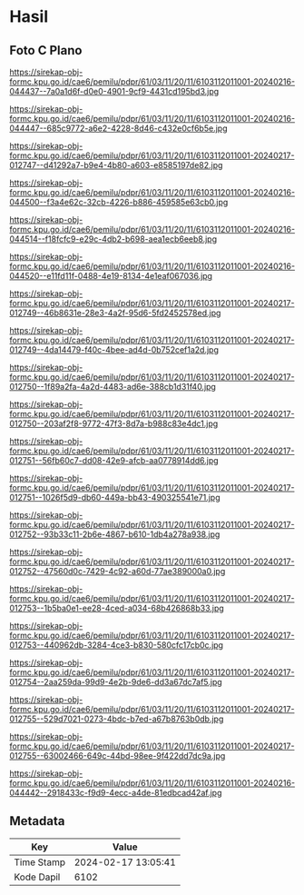 # Hasil

## Foto C Plano

https://sirekap-obj-formc.kpu.go.id/cae6/pemilu/pdpr/61/03/11/20/11/6103112011001-20240216-044437--7a0a1d6f-d0e0-4901-9cf9-4431cd195bd3.jpg

https://sirekap-obj-formc.kpu.go.id/cae6/pemilu/pdpr/61/03/11/20/11/6103112011001-20240216-044447--685c9772-a6e2-4228-8d46-c432e0cf6b5e.jpg

https://sirekap-obj-formc.kpu.go.id/cae6/pemilu/pdpr/61/03/11/20/11/6103112011001-20240217-012747--d41292a7-b9e4-4b80-a603-e8585197de82.jpg

https://sirekap-obj-formc.kpu.go.id/cae6/pemilu/pdpr/61/03/11/20/11/6103112011001-20240216-044500--f3a4e62c-32cb-4226-b886-459585e63cb0.jpg

https://sirekap-obj-formc.kpu.go.id/cae6/pemilu/pdpr/61/03/11/20/11/6103112011001-20240216-044514--f18fcfc9-e29c-4db2-b698-aea1ecb6eeb8.jpg

https://sirekap-obj-formc.kpu.go.id/cae6/pemilu/pdpr/61/03/11/20/11/6103112011001-20240216-044520--e11fd11f-0488-4e19-8134-4e1eaf067036.jpg

https://sirekap-obj-formc.kpu.go.id/cae6/pemilu/pdpr/61/03/11/20/11/6103112011001-20240217-012749--46b8631e-28e3-4a2f-95d6-5fd2452578ed.jpg

https://sirekap-obj-formc.kpu.go.id/cae6/pemilu/pdpr/61/03/11/20/11/6103112011001-20240217-012749--4da14479-f40c-4bee-ad4d-0b752cef1a2d.jpg

https://sirekap-obj-formc.kpu.go.id/cae6/pemilu/pdpr/61/03/11/20/11/6103112011001-20240217-012750--1f89a2fa-4a2d-4483-ad6e-388cb1d31f40.jpg

https://sirekap-obj-formc.kpu.go.id/cae6/pemilu/pdpr/61/03/11/20/11/6103112011001-20240217-012750--203af2f8-9772-47f3-8d7a-b988c83e4dc1.jpg

https://sirekap-obj-formc.kpu.go.id/cae6/pemilu/pdpr/61/03/11/20/11/6103112011001-20240217-012751--56fb60c7-dd08-42e9-afcb-aa0778914dd6.jpg

https://sirekap-obj-formc.kpu.go.id/cae6/pemilu/pdpr/61/03/11/20/11/6103112011001-20240217-012751--1026f5d9-db60-449a-bb43-490325541e71.jpg

https://sirekap-obj-formc.kpu.go.id/cae6/pemilu/pdpr/61/03/11/20/11/6103112011001-20240217-012752--93b33c11-2b6e-4867-b610-1db4a278a938.jpg

https://sirekap-obj-formc.kpu.go.id/cae6/pemilu/pdpr/61/03/11/20/11/6103112011001-20240217-012752--47560d0c-7429-4c92-a60d-77ae389000a0.jpg

https://sirekap-obj-formc.kpu.go.id/cae6/pemilu/pdpr/61/03/11/20/11/6103112011001-20240217-012753--1b5ba0e1-ee28-4ced-a034-68b426868b33.jpg

https://sirekap-obj-formc.kpu.go.id/cae6/pemilu/pdpr/61/03/11/20/11/6103112011001-20240217-012753--440962db-3284-4ce3-b830-580cfc17cb0c.jpg

https://sirekap-obj-formc.kpu.go.id/cae6/pemilu/pdpr/61/03/11/20/11/6103112011001-20240217-012754--2aa259da-99d9-4e2b-9de6-dd3a67dc7af5.jpg

https://sirekap-obj-formc.kpu.go.id/cae6/pemilu/pdpr/61/03/11/20/11/6103112011001-20240217-012755--529d7021-0273-4bdc-b7ed-a67b8763b0db.jpg

https://sirekap-obj-formc.kpu.go.id/cae6/pemilu/pdpr/61/03/11/20/11/6103112011001-20240217-012755--63002466-649c-44bd-98ee-9f422dd7dc9a.jpg

https://sirekap-obj-formc.kpu.go.id/cae6/pemilu/pdpr/61/03/11/20/11/6103112011001-20240216-044442--2918433c-f9d9-4ecc-a4de-81edbcad42af.jpg


## Metadata

| Key        | Value               |
| ---------- | ------------------- |
| Time Stamp | 2024-02-17 13:05:41 |
| Kode Dapil | 6102                |



